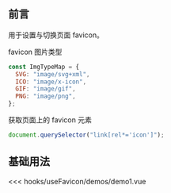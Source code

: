 ## 前言

用于设置与切换页面 favicon。

favicon 图片类型

```js
const ImgTypeMap = {
  SVG: "image/svg+xml",
  ICO: "image/x-icon",
  GIF: "image/gif",
  PNG: "image/png",
};
```

获取页面上的 favicon 元素

```js
document.querySelector("link[rel*='icon']");
```

<script setup>
  import Demo1 from './demos/demo1.vue'
</script>

## 基础用法

<demo1 />

<<< hooks/useFavicon/demos/demo1.vue
